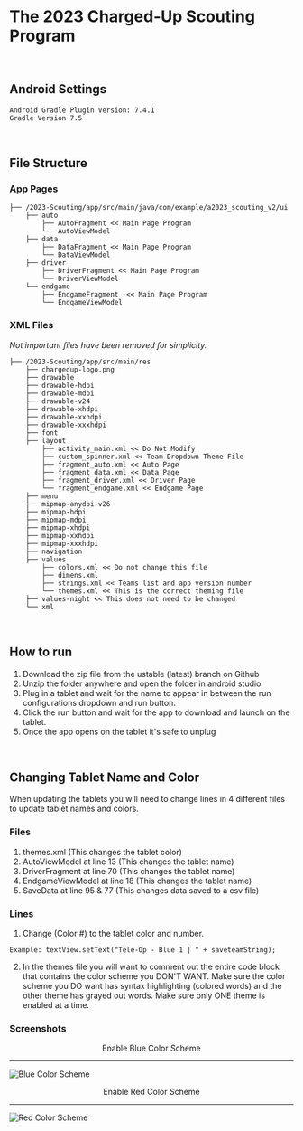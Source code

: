 # The 2023 Charged-Up Scouting Program
&nbsp;
&nbsp;
## Android Settings
```
Android Gradle Plugin Version: 7.4.1
Gradle Version 7.5
```
&nbsp;
## File Structure
### App Pages
```
├── /2023-Scouting/app/src/main/java/com/example/a2023_scouting_v2/ui
    ├── auto
        ├── AutoFragment << Main Page Program
        └── AutoViewModel
    ├── data
        ├── DataFragment << Main Page Program
        └── DataViewModel
    ├── driver
        ├── DriverFragment << Main Page Program
        └── DriverViewModel
    └── endgame
        ├── EndgameFragment  << Main Page Program
        └── EndgameViewModel
```
### XML Files
*Not important files have been removed for simplicity.*
```
├── /2023-Scouting/app/src/main/res
    ├── chargedup-logo.png
    ├── drawable
    ├── drawable-hdpi
    ├── drawable-mdpi
    ├── drawable-v24
    ├── drawable-xhdpi
    ├── drawable-xxhdpi
    ├── drawable-xxxhdpi
    ├── font
    ├── layout
        ├── activity_main.xml << Do Not Modify
        ├── custom_spinner.xml << Team Dropdown Theme File
        ├── fragment_auto.xml << Auto Page
        ├── fragment_data.xml << Data Page
        ├── fragment_driver.xml << Driver Page
        └── fragment_endgame.xml << Endgame Page
    ├── menu
    ├── mipmap-anydpi-v26
    ├── mipmap-hdpi
    ├── mipmap-mdpi
    ├── mipmap-xhdpi
    ├── mipmap-xxhdpi
    ├── mipmap-xxxhdpi
    ├── navigation
    ├── values
        ├── colors.xml << Do not change this file
        ├── dimens.xml
        ├── strings.xml << Teams list and app version number
        └── themes.xml << This is the correct theming file
    ├── values-night << This does not need to be changed
    └── xml
```
&nbsp;
## How to run
1. Download the zip file from the ustable (latest) branch on Github
2. Unzip the folder anywhere and open the folder in android studio
3. Plug in a tablet and wait for the name to appear in between the run configurations dropdown and run button.
4. Click the run button and wait for the app to download and launch on the tablet.
5. Once the app opens on the tablet it's safe to unplug

&nbsp;
## Changing Tablet Name and Color
When updating the tablets you will need to change lines in 4 different files to update tablet names and colors.
### Files
1. themes.xml (This changes the tablet color)
2. AutoViewModel at line 13 (This changes the tablet name)
3. DriverFragment at line 70 (This changes the tablet name)
4. EndgameViewModel at line 18 (This changes the tablet name)
5. SaveData at line 95 & 77 (This changes data saved to a csv file)

### Lines

1. Change (Color #) to the tablet color and number.

`Example: textView.setText("Tele-Op - Blue 1 | " + saveteamString);`

2. In the themes file you will want to comment out the entire code block that contains the color scheme you DON'T WANT.
   Make sure the color scheme you DO want has syntax highlighting (colored words) and the other theme has grayed out words.
   Make sure only ONE theme is enabled at a time.

### Screenshots
<center>Enable Blue Color Scheme</center>
<hr/>

![Blue Color Scheme](https://i.imgur.com/kU33Uxc.png)

<center>Enable Red Color Scheme</center>
<hr/>

![Red Color Scheme](https://i.imgur.com/mdJigLx.png)